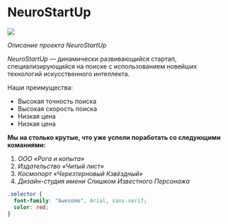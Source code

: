 # NeuroStartUp

![](https://netology-code.github.io/git-homeworks/introduction/assets/logo.png)


*Описание проекта NeuroStartUp*

*NeuroStartUp* — динамически развивающийся стартап, специализирующийся на поиске с использованием новейших технологий искусственного интеллекта.


Наши преимущества:
* Высокая точность поиска
* Высокая скорость поиска
* Низкая цена
* Низкая цена


**Мы на столько крутые, что уже успели поработать со следующими команиями:**
1. *ООО «Рога и копыта»*
2. *Издательство «Читый лист»*
3. *Космопорт «Черезтерновый Кзвёздный»*
4. *Дизайн-студия имени Слишком Известного Персонажа*

```CSS
.selector {
  font-family: "Awesome", Arial, sans-serif;
  color: red;
}
```